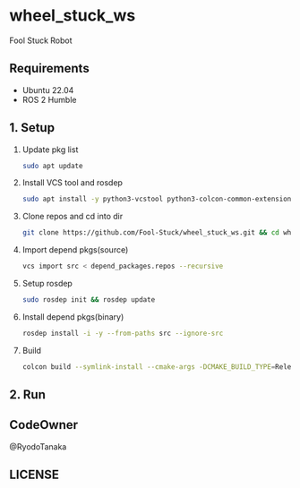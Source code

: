 # wheel_stuck_ws

Fool Stuck Robot

## Requirements

- Ubuntu 22.04
- ROS 2 Humble

## 1. Setup

1. Update pkg list

   ```bash
   sudo apt update
   ```

2. Install VCS tool and rosdep

   ```bash
   sudo apt install -y python3-vcstool python3-colcon-common-extensions python3-rosdep
   ```

3. Clone repos and cd into dir

   ```bash
   git clone https://github.com/Fool-Stuck/wheel_stuck_ws.git && cd wheel_stuck_ws
   ```

4. Import depend pkgs(source)

   ```bash
   vcs import src < depend_packages.repos --recursive
   ```

5. Setup rosdep

   ```bash
   sudo rosdep init && rosdep update
   ```

6. Install depend pkgs(binary)

   ```bash
   rosdep install -i -y --from-paths src --ignore-src
   ```

7. Build

   ```bash
   colcon build --symlink-install --cmake-args -DCMAKE_BUILD_TYPE=Release
   ```

## 2. Run

## CodeOwner
@RyodoTanaka

## LICENSE
